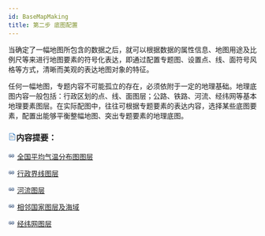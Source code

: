 ```yaml
---
id: BaseMapMaking
title: 第二步 底图配置
---
```

当确定了一幅地图所包含的数据之后，就可以根据数据的属性信息、地图用途及比例尺等来进行地图要素的符号化表达，即通过配置专题图、设置点、线、面符号风格等方式，清晰而美观的表达地图对象的特征。

任何一幅地图，专题内容不可能孤立的存在，必须依附于一定的地理基础。地理底图内容一般包括：行政区划的点、线、面图层；公路、铁路、河流、经纬网等基本地理要素图层。在实际配图中，往往可根据专题要素的表达内容，选择某些底图要素，配置出能够平衡整幅地图、突出专题要素的地理底图。

### ![](../../img/read.gif)内容提要：

![](../../img/smalltitle.png) [全国平均气温分布图图层](AverageTemperatureRangesLayer.htm)

![](../../img/smalltitle.png) [行政界线图层](DistrictLayer.htm)

![](../../img/smalltitle.png) [河流图层](RiverLayer.htm)

![](../../img/smalltitle.png) [相邻国家图层及海域](NeighborLayer.htm)

![](../../img/smalltitle.png) [经纬网图层](MapDivisionLayer.htm)
